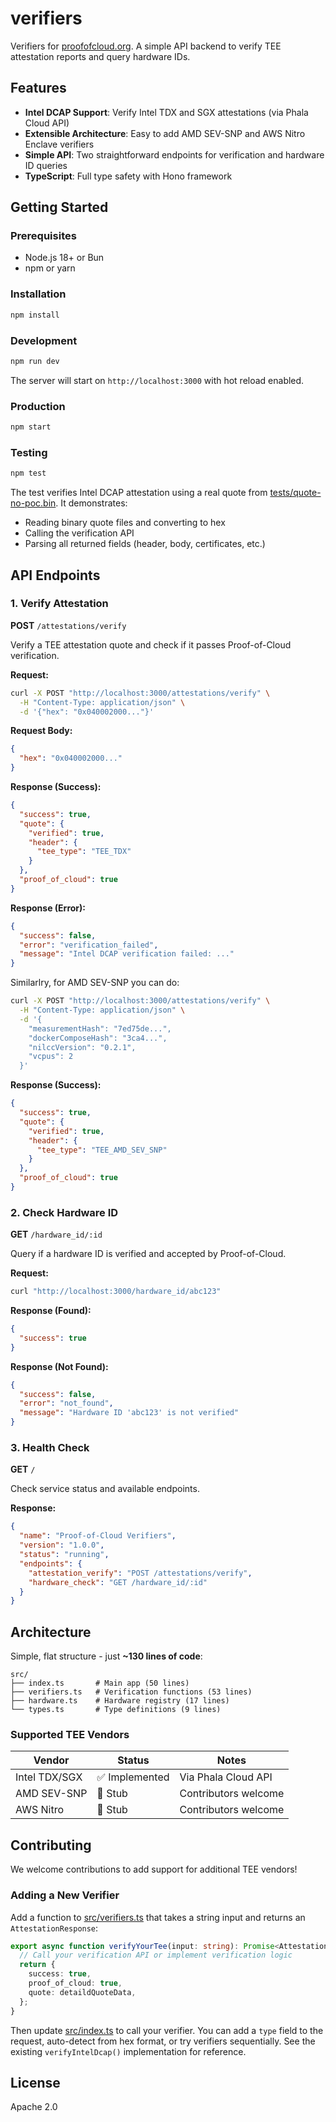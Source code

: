 # verifiers

Verifiers for [proofofcloud.org](https://proofofcloud.org). A simple API backend to verify TEE attestation reports and query hardware IDs.

## Features

- **Intel DCAP Support**: Verify Intel TDX and SGX attestations (via Phala Cloud API)
- **Extensible Architecture**: Easy to add AMD SEV-SNP and AWS Nitro Enclave verifiers
- **Simple API**: Two straightforward endpoints for verification and hardware ID queries
- **TypeScript**: Full type safety with Hono framework

## Getting Started

### Prerequisites

- Node.js 18+ or Bun
- npm or yarn

### Installation

```bash
npm install
```

### Development

```bash
npm run dev
```

The server will start on `http://localhost:3000` with hot reload enabled.

### Production

```bash
npm start
```

### Testing

```bash
npm test
```

The test verifies Intel DCAP attestation using a real quote from [tests/quote-no-poc.bin](tests/quote-no-poc.bin). It demonstrates:
- Reading binary quote files and converting to hex
- Calling the verification API
- Parsing all returned fields (header, body, certificates, etc.)

## API Endpoints

### 1. Verify Attestation

**POST** `/attestations/verify`

Verify a TEE attestation quote and check if it passes Proof-of-Cloud verification.

**Request:**
```bash
curl -X POST "http://localhost:3000/attestations/verify" \
  -H "Content-Type: application/json" \
  -d '{"hex": "0x040002000..."}'
```

**Request Body:**
```json
{
  "hex": "0x040002000..."
}
```

**Response (Success):**
```json
{
  "success": true,
  "quote": {
    "verified": true,
    "header": {
      "tee_type": "TEE_TDX"
    }
  },
  "proof_of_cloud": true
}
```

**Response (Error):**
```json
{
  "success": false,
  "error": "verification_failed",
  "message": "Intel DCAP verification failed: ..."
}
```

Similarlry, for AMD SEV-SNP you can do:
```bash
curl -X POST "http://localhost:3000/attestations/verify" \
  -H "Content-Type: application/json" \
  -d '{
    "measurementHash": "7ed75de...",
    "dockerComposeHash": "3ca4...",
    "nilccVersion": "0.2.1",
    "vcpus": 2
  }'
```

**Response (Success):**
```json
{
  "success": true,
  "quote": {
    "verified": true,
    "header": {
      "tee_type": "TEE_AMD_SEV_SNP"
    }
  },
  "proof_of_cloud": true
}
```

### 2. Check Hardware ID

**GET** `/hardware_id/:id`

Query if a hardware ID is verified and accepted by Proof-of-Cloud.

**Request:**
```bash
curl "http://localhost:3000/hardware_id/abc123"
```

**Response (Found):**
```json
{
  "success": true
}
```

**Response (Not Found):**
```json
{
  "success": false,
  "error": "not_found",
  "message": "Hardware ID 'abc123' is not verified"
}
```

### 3. Health Check

**GET** `/`

Check service status and available endpoints.

**Response:**
```json
{
  "name": "Proof-of-Cloud Verifiers",
  "version": "1.0.0",
  "status": "running",
  "endpoints": {
    "attestation_verify": "POST /attestations/verify",
    "hardware_check": "GET /hardware_id/:id"
  }
}
```

## Architecture

Simple, flat structure - just **~130 lines of code**:

```
src/
├── index.ts       # Main app (50 lines)
├── verifiers.ts   # Verification functions (53 lines)
├── hardware.ts    # Hardware registry (17 lines)
└── types.ts       # Type definitions (9 lines)
```

### Supported TEE Vendors

| Vendor | Status | Notes |
|--------|--------|-------|
| Intel TDX/SGX | ✅ Implemented | Via Phala Cloud API |
| AMD SEV-SNP | 🚧 Stub | Contributors welcome |
| AWS Nitro | 🚧 Stub | Contributors welcome |

## Contributing

We welcome contributions to add support for additional TEE vendors!

### Adding a New Verifier

Add a function to [src/verifiers.ts](src/verifiers.ts) that takes a string input and returns an `AttestationResponse`:

```typescript
export async function verifyYourTee(input: string): Promise<AttestationResponse> {
  // Call your verification API or implement verification logic
  return {
    success: true,
    proof_of_cloud: true,
    quote: detaildQuoteData,
  };
}
```

Then update [src/index.ts](src/index.ts) to call your verifier. You can add a `type` field to the request, auto-detect from hex format, or try verifiers sequentially. See the existing `verifyIntelDcap()` implementation for reference.

## License

Apache 2.0
